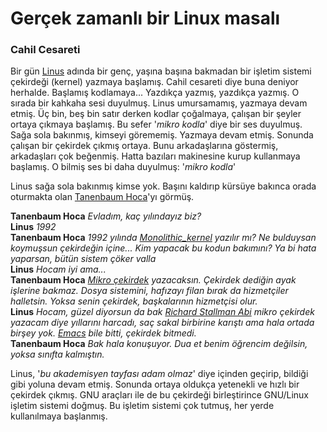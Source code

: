 Gerçek zamanlı bir Linux masalı
===============================

### Cahil Cesareti
Bir gün [Linus](https://en.wikipedia.org/wiki/Linus_Torvalds) adında bir genç,
yaşına başına bakmadan bir işletim sistemi çekirdeği (kernel) yazmaya başlamış.
Cahil cesareti diye buna deniyor herhalde. Başlamış kodlamaya... Yazdıkça
yazmış, yazdıkça yazmış. O sırada bir kahkaha sesi duyulmuş. Linus umursamamış,
yazmaya devam etmiş. Üç bin, beş bin satır derken kodlar çoğalmaya, çalışan bir
şeyler ortaya çıkmaya başlamış. Bu sefer '*mikro kodla*' diye bir ses duyulmuş.
Sağa sola bakınmış, kimseyi görememiş. Yazmaya devam etmiş. Sonunda çalışan bir
çekirdek çıkmış ortaya. Bunu arkadaşlarına göstermiş, arkadaşları çok beğenmiş.
Hatta bazıları makinesine kurup kullanmaya başlamış. O bilmiş ses bi daha
duyulmuş: '*mikro kodla*'

Linus sağa sola bakınmış kimse yok. Başını kaldırıp kürsüye bakınca orada
oturmakta olan [Tanenbaum
Hoca](https://en.wikipedia.org/wiki/Andrew_S._Tanenbaum)'yı görmüş.

**Tanenbaum Hoca** *Evladım, kaç yılındayız biz?*   
**Linus** *1992*   
**Tanenbaum Hoca** *1992 yılında
[Monolithic_kernel](https://en.wikipedia.org/wiki/Monolithic_kernel) yazılır
mı? Ne bulduysan koymuşsun çekirdeğin içine... Kim yapacak bu kodun bakımını?
Ya bi hata yaparsan, bütün sistem çöker valla*   
**Linus** *Hocam iyi ama...*   
**Tanenbaum Hoca** *[Mikro çekirdek](https://en.wikipedia.org/wiki/Microkernel)
yazacaksın. Çekirdek dediğin ayak işlerine bakmaz. Dosya sistemini, hafızayı
filan bırak da hizmetçiler halletsin. Yoksa senin çekirdek, başkalarının
hizmetçisi olur.*   
**Linus** *Hocam, güzel diyorsun da bak
[Richard Stallman Abi](https://en.wikipedia.org/wiki/Richard_Stallman) mikro
çekirdek yazacam diye yıllarını harcadı, saç sakal birbirine karıştı ama hala
ortada birşey yok. [Emacs](http://www.gnu.org/software/emacs/) bile bitti,
çekirdek bitmedi.*   
**Tanenbaum Hoca** *Bak hala konuşuyor. Dua et benim öğrencim değilsin, yoksa
sınıfta kalmıştın.*   

Linus, '*bu akademisyen tayfası adam olmaz*' diye içinden geçirip, bildiği gibi
yoluna devam etmiş. Sonunda ortaya oldukça yetenekli ve hızlı bir çekirdek
çıkmış. GNU araçları ile de bu çekirdeği birleştirince GNU/Linux işletim
sistemi doğmuş. Bu işletim sistemi çok tutmuş, her yerde kullanılmaya
başlanmış.
